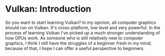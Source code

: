 # Vulkan: Introduction 

So you want to start learning Vulkan? In my opinion, all computer graphics should run on Vulkan. It's cross-platform, low level and very powerful. In the process of learning Vulkan I've picked up a much stronger understanding of how GPUs work. As someone who is still relatively new to computer graphics, I think I still have the struggles of a beginner fresh in my mind; because of that, I hope I can offer a useful perspective to beginners.



